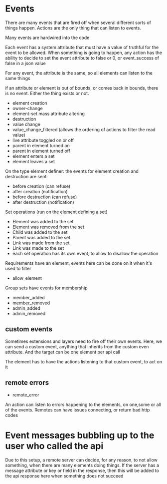 # Events

There are many events that are fired off when several different sorts of things happen.
Actions are the only thing that can listen to events.

Many events are hardwired into the code

Each event has a system attribute that must have a value of truthful for the event to be allowed.
When something is going to happen, any action has the ability to decide to set the event attribute to false or 0,
or event_success of false in a json value

For any event, the attribute is the same, so all elements can listen to the same things

if an attribute or element is out of bounds, or comes back in bounds, there is no event.
Either the thing exists or not.

* element creation
* owner-change
* element-set mass attribute altering
* destruction
* value change
* value_change_filtered (allows the ordering of actions to filter the read value)
* live attribute toggled on or off
* parent in element turned on
* parent in element turned off
* element enters a set
* element leaves a set

On the type element definer: the events for element creation and destruction are sent:
* before creation (can refuse)
* after creation (notification)
* before destruction (can refuse)
* after destruction (notification)


Set operations (run on the element defining a set)

* Element was added to the set
* Element was removed from the set
* Child was added to the set
* Parent was added to the set
* Link was made from the set
* Link was made to the set
* each set operation has its own event, to allow to disallow the operation


Requirements have an element, events here can be done on it when it's used to filter
* allow_element


Group sets have events for membership
* member_added
* member_removed
* admin_added
* admin_removed


## custom events 

Sometimes extensions and layers need to fire off their own events.
Here, we can send a custom event, anything that inherits from the custom even attribute.
And the target can be one element per api call

The element has to have the actions listening to that custom event, to act on it

## remote errors
* remote_error 

An action can listen to errors happening to the elements, on one,some or all of the events. Remotes can have issues connecting, or return bad http codes

# Event messages bubbling up to the user who called the api

Due to this setup, a remote server can decide, for any reason, to not allow something, when there are many elements doing things.
If the server has a message attribute or key or field in the response, then this will be added to the api response here when something does not succeed



